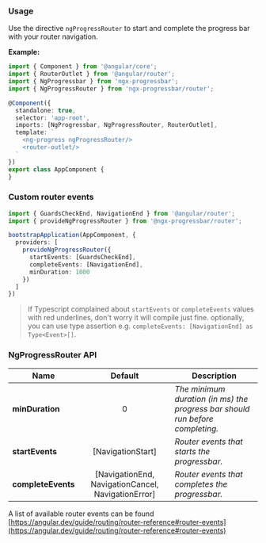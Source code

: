 ### Usage

Use the directive `ngProgressRouter` to start and complete the progress bar with your router navigation.

**Example:**

```ts
import { Component } from '@angular/core';
import { RouterOutlet } from '@angular/router';
import { NgProgressbar } from 'ngx-progressbar';
import { NgProgressRouter } from 'ngx-progressbar/router';

@Component({
  standalone: true,
  selector: 'app-root',
  imports: [NgProgressbar, NgProgressRouter, RouterOutlet],
  template: `
    <ng-progress ngProgressRouter/>
    <router-outlet/>   
  `
})
export class AppComponent {
}
```

### Custom router events

```ts
import { GuardsCheckEnd, NavigationEnd } from '@angular/router';
import { provideNgProgressRouter } from '@ngx-progressbar/router';

bootstrapApplication(AppComponent, {
  providers: [
    provideNgProgressRouter({
      startEvents: [GuardsCheckEnd],
      completeEvents: [NavigationEnd],
      minDuration: 1000
    })
  ]
})
```

> If Typescript complained about `startEvents` or `completeEvents` values with red underlines, don't worry it will compile just fine. optionally, you can use type assertion e.g. `completeEvents: [NavigationEnd] as Type<Event>[]`.

### NgProgressRouter API

| Name               | Default                                            | Description                                                                   |
| ------------------ | :------------------------------------------------: |-------------------------------------------------------------------------------|
| **minDuration**    | 0                                                  | *The minimum duration (in ms) the progress bar should run before completing.* |
| **startEvents**    | [NavigationStart]                                  | *Router events that starts the progressbar.*                                  |
| **completeEvents** | [NavigationEnd, NavigationCancel, NavigationError] | *Router events that completes the progressbar.*                               |


A list of available router events can be found [https://angular.dev/guide/routing/router-reference#router-events](https://angular.dev/guide/routing/router-reference#router-events)
